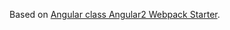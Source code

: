 Based on [Angular class Angular2 Webpack Starter](https://github.com/AngularClass/angular2-webpack-starter).